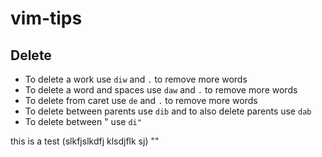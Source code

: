 # vim-tips

## Delete

* To delete a work use `diw` and `.` to remove more words
* To delete a word and spaces use `daw` and `.` to remove more words
* To delete from caret use `de` and `.` to remove more words
* To delete between parents use `dib` and to also delete parents use `dab`
* To delete between " use `di"` 


this is a test (slkfjslkdfj klsdjflk sj) ""


